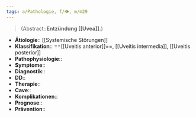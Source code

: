 ```yaml
---
tags: a/Pathologie, f/👁️, m/m29
---
```

> (Abstract::**Entzündung [[Uvea]].**)
- **Ätiologie**:: [[Systemische Störungen]]
- **Klassifikation**:: ==[[Uveitis anterior]]==, [[Uveitis intermedia]], [[Uveitis posterior]]
- **Pathophysiologie**::
- **Symptome**::
- **Diagnostik**::
- **DD**::
- **Therapie**::
- **Cave**::
- **Komplikationen**::
- **Prognose**::
- **Prävention**::